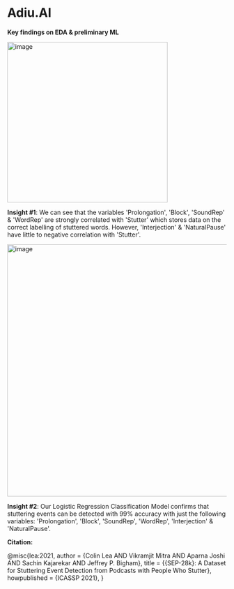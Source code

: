 # Adiu.AI

**Key findings on EDA & preliminary ML**

<img width="368" alt="image" src="https://user-images.githubusercontent.com/64684527/221038622-95f3ba7c-de04-421f-a525-990e26eb4321.png">

**Insight #1**: We can see that the variables 'Prolongation', 'Block', 'SoundRep' & 'WordRep' are strongly correlated with 'Stutter' which stores data on the correct labelling of stuttered words. However, 'Interjection' & 'NaturalPause' have little to negative correlation with 'Stutter'.

<img width="578" alt="image" src="https://user-images.githubusercontent.com/64684527/221038992-20b07154-284e-46a6-a5c4-e465bdf62e6c.png">

**Insight #2**: Our Logistic Regression Classification Model confirms that stuttering events can be detected with 99% accuracy with just the following variables: 'Prolongation', 'Block', 'SoundRep', 'WordRep', 'Interjection' & 'NaturalPause'.

**Citation:**

@misc{lea:2021,
    author       = {Colin Lea AND Vikramjit Mitra AND Aparna Joshi AND Sachin Kajarekar AND Jeffrey P. Bigham},
    title        = {{SEP-28k}: A Dataset for Stuttering Event Detection from Podcasts with People Who Stutter},
    howpublished = {ICASSP 2021},
}

